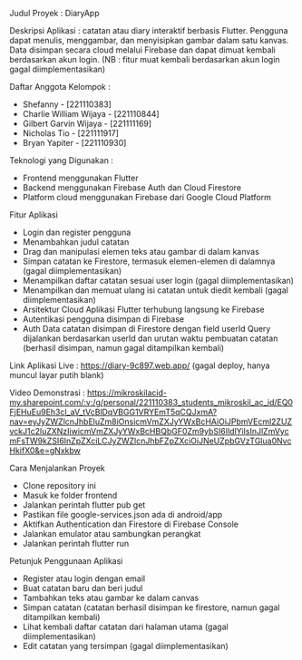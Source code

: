Judul Proyek : DiaryApp

Deskripsi Aplikasi : catatan atau diary interaktif berbasis Flutter. 
Pengguna dapat menulis, menggambar, dan menyisipkan gambar dalam satu kanvas. 
Data disimpan secara cloud melalui Firebase dan dapat dimuat kembali berdasarkan akun login. (NB : fitur muat kembali berdasarkan akun login gagal diimplementasikan)

Daftar Anggota Kelompok : 
- Shefanny - [221110383]
- Charlie William Wijaya - [221110844]
- Gilbert Garvin Wijaya - [221111169]
- Nicholas Tio - [221111917]
- Bryan Yapiter - [221110930]

Teknologi yang Digunakan : 
- Frontend menggunakan Flutter
- Backend menggunakan Firebase Auth dan Cloud Firestore
- Platform cloud menggunakan Firebase dari Google Cloud Platform

Fitur Aplikasi
- Login dan register pengguna
- Menambahkan judul catatan
- Drag dan manipulasi elemen teks atau gambar di dalam kanvas
- Simpan catatan ke Firestore, termasuk elemen-elemen di dalamnya (gagal diimplementasikan)
- Menampilkan daftar catatan sesuai user login (gagal diimplementasikan)
- Menampilkan dan memuat ulang isi catatan untuk diedit kembali (gagal diimplementasikan)
- Arsitektur Cloud Aplikasi Flutter terhubung langsung ke Firebase
- Autentikasi pengguna disimpan di Firebase
- Auth Data catatan disimpan di Firestore dengan field userId Query dijalankan berdasarkan userId dan urutan waktu pembuatan catatan (berhasil disimpan, namun gagal ditampilkan kembali)

Link Aplikasi Live : https://diary-9c897.web.app/ (gagal deploy, hanya muncul layar putih blank)

Video Demonstrasi : https://mikroskilacid-my.sharepoint.com/:v:/g/personal/221110383_students_mikroskil_ac_id/EQ0FjEHuEu9Eh3cl_aV_tVcBlDqVBGG1VRYEmT5qCQJxmA?nav=eyJyZWZlcnJhbEluZm8iOnsicmVmZXJyYWxBcHAiOiJPbmVEcml2ZUZvckJ1c2luZXNzIiwicmVmZXJyYWxBcHBQbGF0Zm9ybSI6IldlYiIsInJlZmVycmFsTW9kZSI6InZpZXciLCJyZWZlcnJhbFZpZXciOiJNeUZpbGVzTGlua0NvcHkifX0&e=gNxkbw


Cara Menjalankan Proyek
- Clone repository ini
- Masuk ke folder frontend
- Jalankan perintah flutter pub get
- Pastikan file google-services.json ada di android/app
- Aktifkan Authentication dan Firestore di Firebase Console
- Jalankan emulator atau sambungkan perangkat
- Jalankan perintah flutter run

Petunjuk Penggunaan Aplikasi
- Register atau login dengan email
- Buat catatan baru dan beri judul
- Tambahkan teks atau gambar ke dalam canvas
- Simpan catatan (catatan berhasil disimpan ke firestore, namun gagal ditampilkan kembali)
- Lihat kembali daftar catatan dari halaman utama (gagal diimplementasikan)
- Edit catatan yang tersimpan (gagal diimplementasikan)

